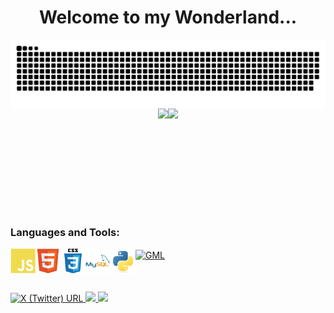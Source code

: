 <div>
 <h1 align="center">Welcome to my Wonderland...</h1>
 <img align="center" src="https://github.com/MrNicolass/MrNicolass/blob/output/github-contribution-grid-snake-dark.svg">
</div>

<div style="display: flex; justify-content: center; align-items: center;">
 <img height="165em" src="https://github-readme-stats.vercel.app/api?username=MrNicolass&theme=dracula&include_all_commits=true&count_private=true">
 <img height="165em" src="https://github-readme-stats.vercel.app/api/top-langs/?username=MrNicolass&layout=compact&theme=dracula"/>
</div>

<h3>Languages and Tools:</h3>
<div style="display: flex">
 <a href="https://developer.mozilla.org/en-US/docs/Web/JavaScript" target="_blank"> 
  <img align="center" src="https://raw.githubusercontent.com/devicons/devicon/master/icons/javascript/javascript-plain.svg" alt="javascript" width="40" height="40"/> 
 </a>
 <a href="https://www.w3.org/html/" target="_blank"> 
  <img align="center" src="https://raw.githubusercontent.com/devicons/devicon/master/icons/html5/html5-original.svg" alt="html5" width="40" height="40"/>
 </a>
 <a href="https://www.w3schools.com/css/" target="_blank">
  <img align="center" src="https://raw.githubusercontent.com/devicons/devicon/master/icons/css3/css3-original-wordmark.svg" alt="css3" width="40" height="40"/>
 </a>
 <a href="https://www.mysql.com/" target="_blank">
  <img align="center" src="https://raw.githubusercontent.com/devicons/devicon/master/icons/mysql/mysql-original-wordmark.svg" alt="mysql" width="40" height="40"/>
 </a>
 <a href="https://www.python.org" target="_blank">
  <img align="center" src="https://raw.githubusercontent.com/devicons/devicon/master/icons/python/python-original.svg" alt="python" width="40" height="40"/>
 </a>
 <a href="https://www.yoyogames.com/" target="_blank">
  <img align="center" src="https://www.moosoft.com/wp-content/uploads/2022/11/gamemaker-studio-98765-1.png" alt="GML" width="40" height="40"/>
 </a>
</div>

   ##
 
<div> 
 <a href="https://twitter.com/OhNickConte" target="_blank">
  <img alt="X (Twitter) URL" src="https://img.shields.io/twitter/url?url=https%3A%2F%2Ftwitter.com%2FOhNickConte&style=for-the-badge&logo=x&label=Twitter&color=555555" target="_blank">
 </a>
 <a href="mailto:nicolascontegt@gmail.com">
  <img src="https://img.shields.io/badge/-Gmail-%23333?style=for-the-badge&logo=gmail&logoColor=white&color=red" target="_blank">
 </a>
 <a href="https://www.linkedin.com/in/nicolasgconteti/" target="_blank">
  <img src="https://img.shields.io/badge/-LinkedIn-%230077B5?style=for-the-badge&logo=linkedin&logoColor=white" target="_blank">
 </a> 
</div>
